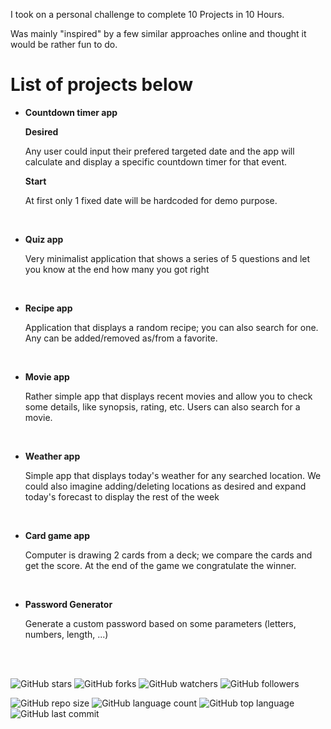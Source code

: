 I took on a personal challenge to complete 10 Projects in 10 Hours.

Was mainly "inspired" by a few similar approaches online and thought it would be rather fun to do.

# List of projects below

* **Countdown timer app**

    **Desired**

    Any user could input their prefered targeted date and the app will calculate and display a specific countdown timer for that event.

    **Start**

    At first only 1 fixed date will be hardcoded for demo purpose.

<br>

* **Quiz app**

    Very minimalist application that shows a series of 5 questions and let you know at the end how many you got right

<br>

* **Recipe app**

    Application that displays a random recipe; you can also search for one.
    Any can be added/removed as/from a favorite.

<br>

* **Movie app**

    Rather simple app that displays recent movies and allow you to check some details, like synopsis, rating, etc.
    Users can also search for a movie.

<br>

* **Weather app**

    Simple app that displays today's weather for any searched location.
    We could also imagine adding/deleting locations as desired and expand today's forecast to display the rest of the week

<br>

* **Card game app**

    Computer is drawing 2 cards from a deck; we compare the cards and get the score.
    At the end of the game we congratulate the winner.

<br>

* **Password Generator**

    Generate a custom password based on some parameters (letters, numbers, length, ...)

<br>
<br>

![GitHub stars](https://img.shields.io/github/stars/romfrancois/10projects10hours?style=social)
![GitHub forks](https://img.shields.io/github/forks/romfrancois/10projects10hours?style=social)
![GitHub watchers](https://img.shields.io/github/watchers/romfrancois/10projects10hours?style=social)
![GitHub followers](https://img.shields.io/github/followers/romfrancois?style=social)

![GitHub repo size](https://img.shields.io/github/repo-size/romfrancois/10projects10hours?style=plastic)
![GitHub language count](https://img.shields.io/github/languages/count/romfrancois/10projects10hours?style=plastic)
![GitHub top language](https://img.shields.io/github/languages/top/romfrancois/10projects10hours?style=plastic)
![GitHub last commit](https://img.shields.io/github/last-commit/romfrancois/10projects10hours?color=red&style=plastic)